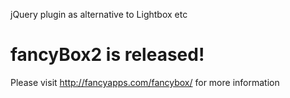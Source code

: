 jQuery plugin as alternative to Lightbox etc

# fancyBox2 is released! #
Please visit http://fancyapps.com/fancybox/ for more information